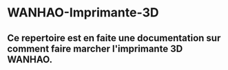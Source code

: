 # WANHAO-Imprimante-3D
## Ce repertoire est en faite une documentation sur comment faire marcher l'imprimante 3D WANHAO.

### 
